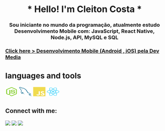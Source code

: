 
<h1 align="center"> * Hello! I'm Cleiton Costa * </h1>
<h3 align="center">Sou iniciante no mundo da programação, atualmente estudo Desenvolvimento Mobile com:
JavaScript, React Native, Node.js, API, MySQL e SQL </h3>
<h3> 
 <a href="https://www.devmedia.com.br/perfil/josicleiton-alberto-da-costa" alt="Devmedia.com.br"> Click here > Desenvolvimento Mobile (Android , iOS) pela Dev Media </a>
 <div style="display: inline_block">
 

 
<h2> languages ​​and tools </h2>
  <div style="display: inline_block">
   
  <img align="center" alt="cleitoncosta-Nodejs" height="30" width="40"
src="https://raw.githubusercontent.com/devicons/devicon/master/icons/nodejs/nodejs-original.svg">
    <img align="center" alt="cleitoncosta-Mysql" height="30" width="40" src="https://raw.githubusercontent.com/devicons/devicon/master/icons/mysql/mysql-original.svg">
  <img align="center" alt="Cleitoncosta-Js" height="30" width="40" src="https://raw.githubusercontent.com/devicons/devicon/master/icons/javascript/javascript-plain.svg">
  <img align="center" alt="cleitoncosta-React" height="30" width="40" src="https://raw.githubusercontent.com/devicons/devicon/master/icons/react/react-original.svg">
 </div>
 
  ##
  <h3>Connect with me:</h3> 
 <a href="https://instagram.com/jcleitoncosta" target="_blank"> <img src="https://img.shields.io/badge/-Instagram-%23E4405F?style=for-the-badge&logo=instagram&logoColor=white" target="_blank"></a>
  <a href="https://discord.gg/CleitonCosta#7325" target="_blank"> <img src="https://img.shields.io/badge/Discord-7289DA?style=for-the-badge&logo=discord&logoColor=white" target="_blank"></a> 
 <a href = "mailto:cleiton-2506@hotmail.com"><img src="https://img.shields.io/badge/-Hotmail-%23333?style=for-the-badge&logo=hotmail&logoColor=white" target="_blank"></a>
</div>
